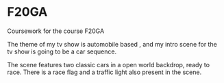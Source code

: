 # F20GA
Coursework for the course F20GA


The theme of my tv show is automobile based , and my intro scene for the tv show is going to be a car sequence.

The scene features two classic cars in a open world backdrop, ready to race. There is a race flag and a traffic light also present in the scene. 
